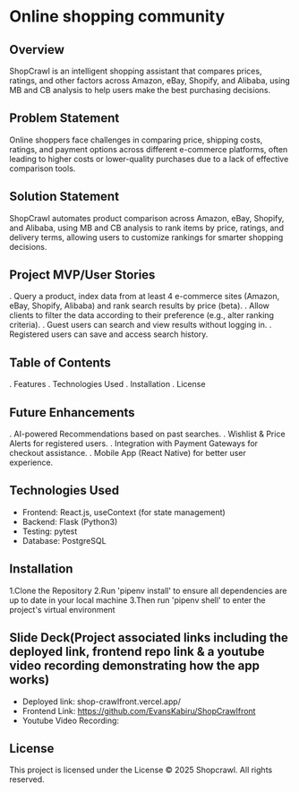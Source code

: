 # Online shopping community

## Overview
ShopCrawl is an intelligent shopping assistant that compares prices, ratings, and other factors across Amazon, eBay, Shopify, and Alibaba, using MB and CB analysis to help users make the best purchasing decisions.

## Problem Statement
Online shoppers face challenges in comparing price, shipping costs, ratings, and payment options across different e-commerce platforms, often leading to higher costs or lower-quality purchases due to a lack of effective comparison tools.

## Solution Statement
ShopCrawl automates product comparison across Amazon, eBay, Shopify, and Alibaba, using MB and CB analysis to rank items by price, ratings, and delivery terms, allowing users to customize rankings for smarter shopping decisions.

## Project MVP/User Stories
. Query a product, index data from at least 4 e-commerce sites (Amazon, eBay, Shopify, Alibaba) and rank search results by price (beta).
. Allow clients to filter the data according to their preference (e.g., alter ranking criteria).
. Guest users can search and view results without logging in.
. Registered users can save and access search history.

## Table of Contents
. Features
. Technologies Used
. Installation
. License

## Future Enhancements
. AI-powered Recommendations based on past searches.
. Wishlist & Price Alerts for registered users.
. Integration with Payment Gateways for checkout assistance.
. Mobile App (React Native) for better user experience.

## Technologies Used
- Frontend: React.js, useContext (for state management)
- Backend: Flask (Python3)
- Testing: pytest
- Database: PostgreSQL


## Installation
1.Clone the Repository
2.Run 'pipenv install' to ensure all dependencies are up to date in your local machine
3.Then run 'pipenv shell' to enter the project's virtual environment

## Slide Deck(Project associated links including the deployed link, frontend repo link & a youtube video recording demonstrating how the app works)
- Deployed link: shop-crawlfront.vercel.app/
- Frontend Link: https://github.com/EvansKabiru/ShopCrawlfront
- Youtube Video Recording:

## License
This project is licensed under the License © 2025 Shopcrawl. All rights reserved.





